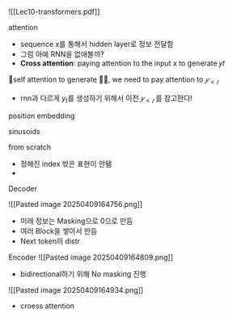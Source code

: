 ![[Lec10-transformers.pdf]]


attention
- sequence x를 통해서 hidden layer로 정보 전달함
- 그럼 아예 RNN을 없애볼까?
- **Cross attention**: paying attention to the input x to generate 𝑦𝑡


self attention
to generate 𝑦𝑡, we need to pay attention to $𝑦_{<𝑡}$
- rnn과 다르게 $y_t$를 생성하기 위해서 이전 $𝑦_{<𝑡}$ 를 참고한다!




position embedding


sinusoids

from scratch
- 정해진 index 밖은 표현이 안됌
- 


Decoder

![[Pasted image 20250409164756.png]]
- 미래 정보는 Masking으로 0으로 만듬
- 여러 Block을 쌓아서 만듬
- Next token의 distr

Encoder
![[Pasted image 20250409164809.png]]
- bidirectional하기 위해 No masking 진행


![[Pasted image 20250409164934.png]]

- croess attention